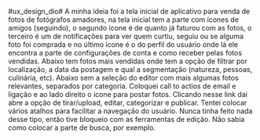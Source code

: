 #ux_design_dio# 
A minha ideia foi a tela inicial de aplicativo para venda de fotos de fotógrafos amadores, na tela inicial tem a parte com ícones de amigos (seguindo), o segundo ícone é de quanto já faturou com as fotos, o terceiro é um de notificações para ver quem curtiu, seguiu ou se alguma foto foi comprada e no último ícone é o do perfil do usuário onde lá ele encontra a parte de configurações de conta e como receber pelas fotos vendidas. Abaixo tem fotos mais vendidas onde tem a opção de filtrar por localização, a data da postagem e qual a segmentação (natureza, pessoas, culinária, etc). Abaixo sem a seleção do editor com mais algumas fotos relevantes, separados por categoria. Coloquei call to actios de email e ligação e ao lado direito o ícone para postar fotos. Clicando nesse link dai abre a opção de tirar/upload, editar, categorizar e publicar. Tentei colocar vários atalhos para facilitar a navegação do usuário. Nunca tinha feito nada desse tipo, então tive bloqueio com as ferramentas de edição. Não sabia como colocar a parte de busca, por exemplo. 
